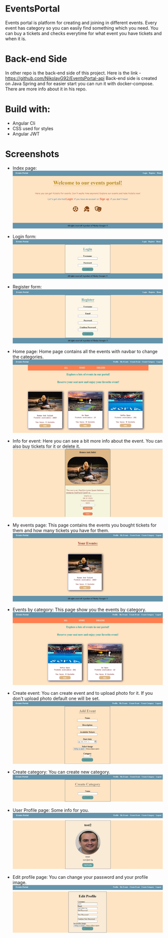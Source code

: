 # EventsPortal
Events portal is platform for creating and joining in different events.
Every event has category so you can easily find something which you need.
You can buy a tickets and checks everytime for what event you have tickets 
and when it is.

# Back-end Side
In other repo is the back-end side of this project.
Here is the link - https://github.com/NikolayG92/EventsPortal-api 
Back-end side is created on Java Spring and for easier start you can
run it with docker-compose. There are more info about it in his repo.

# Build with:
- Angular Cli
- CSS used for styles
- Angular JWT

# Screenshots

- Index page:
![IndexPage](/src/assets/img/homepage-without-user.jpg)

- Login form:
![LoginForm](/src/assets/img/login-form.jpg)

- Register form:
![RegisterForm](/src/assets/img/register-form.jpg)

- Home page:  Home page contains all the events with navbar to change the categories.
![HomePage](/src/assets/img/logged-homepage.jpg)
 
- Info for event: Here you can see a bit more info about the event. You can also buy tickets for it or delete it.
![EventInfo](/src/assets/img/event-info.jpg)
 
- My events page: This page contains the events you bought tickets for them and how many tickets you have for them.
![MyEvents](/src/assets/img/my-events.jpg)
 
- Events by category: This page show you the events by category.
![EventsByCategory](/src/assets/img/events-by-category.jpg)
 
- Create event: You can create event and to upload photo for it. If you don't upload photo default one will be set.
![CreateEvent](/src/assets/img/create-event.jpg)
 
- Create category: You can create new category.
![CreateCategory](/src/assets/img/create-category.jpg)
 
- User Profile page: Some info for you.
![UserProfile](/src/assets/img/user-profile-page.jpg)
 
- Edit profile page: You can change your password and your profile image.
![EditProfile](/src/assets/img/edit-profile-page.jpg)
 
 
 
